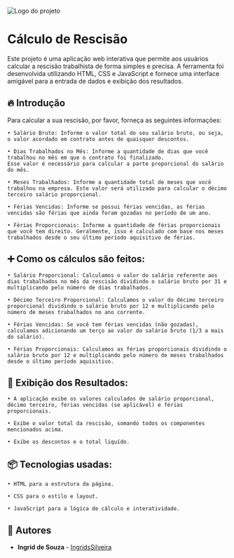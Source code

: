 ![Logo do projeto]("#")

# Cálculo de Rescisão

Este projeto é uma aplicação web interativa que permite aos usuários calcular a rescisão trabalhista de forma simples e precisa. A ferramenta foi desenvolvida utilizando HTML, CSS e JavaScript e fornece uma interface amigável para a entrada de dados e exibição dos resultados.

## 🔥 Introdução
Para calcular a sua rescisão, por favor, forneça as seguintes informações:

    • Salário Bruto: Informe o valor total do seu salário bruto, ou seja, o valor acordado em contrato antes de quaisquer descontos.

    • Dias Trabalhados no Mês: Informe a quantidade de dias que você trabalhou no mês em que o contrato foi finalizado.
    Esse valor é necessário para calcular a parte proporcional do salário do mês.

    • Meses Trabalhados: Informe a quantidade total de meses que você trabalhou na empresa. Este valor será utilizado para calcular o décimo terceiro salário proporcional.

    • Férias Vencidas: Informe se possui férias vencidas, as férias vencidas são férias que ainda foram gozadas no período de um ano.

    • Férias Proporcionais: Informe a quantidade de férias proporcionais que você tem direito. Geralmente, isso é calculado com base nos meses trabalhados desde o seu último período aquisitivo de férias.

## ➕ Como os cálculos são feitos: 

    • Salário Proporcional: Calculamos o valor do salário referente aos dias trabalhados no mês da rescisão dividindo o salário bruto por 31 e multiplicando pelo número de dias trabalhados.

    • Décimo Terceiro Proporcional: Calculamos o valor do décimo terceiro proporcional dividindo o salário bruto por 12 e multiplicando pelo número de meses trabalhados no ano corrente.

    • Férias Vencidas: Se você tem férias vencidas (não gozadas), calculamos adicionando um terço ao valor do salário bruto (1/3 a mais do salário).

    • Férias Proporcionais: Calculamos as férias proporcionais dividindo o salário bruto por 12 e multiplicando pelo número de meses trabalhados desde o último período aquisitivo.

## 👀 Exibição dos Resultados:

    • A aplicação exibe os valores calculados de salário proporcional, décimo terceiro, férias vencidas (se aplicável) e férias proporcionais.

    • Exibe o valor total da rescisão, somando todos os componentes mencionados acima.

    • Exibe os descontos e o total liquído.

## 📦 Tecnologias usadas:
    • HTML para a estrutura da página.

    • CSS para o estilo e layout.

    • JavaScript para a lógica de cálculo e interatividade.
## 👷 Autores

* **Ingrid de Souza** - [IngridsSilveira](https://github.com/IngridsSilveira)